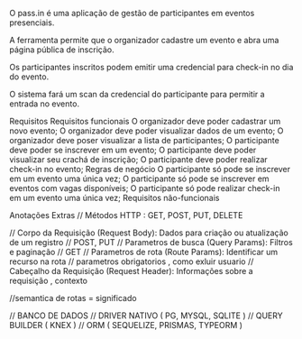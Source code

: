 O pass.in é uma aplicação de gestão de participantes em eventos presenciais.

A ferramenta permite que o organizador cadastre um evento e abra uma página pública de inscrição.

Os participantes inscritos podem emitir uma credencial para check-in no dia do evento.

O sistema fará um scan da credencial do participante para permitir a entrada no evento.

Requisitos
Requisitos funcionais
 O organizador deve poder cadastrar um novo evento;
 O organizador deve poder visualizar dados de um evento;
 O organizador deve poser visualizar a lista de participantes;
 O participante deve poder se inscrever em um evento;
 O participante deve poder visualizar seu crachá de inscrição;
 O participante deve poder realizar check-in no evento;
Regras de negócio
 O participante só pode se inscrever em um evento uma única vez;
 O participante só pode se inscrever em eventos com vagas disponíveis;
 O participante só pode realizar check-in em um evento uma única vez;
Requisitos não-funcionais


Anotações Extras 
// Métodos HTTP : GET, POST, PUT, DELETE

// Corpo da Requisição (Request Body): Dados para criação ou atualização de um registro // POST, PUT
// Parametros de busca (Query Params): Filtros e paginação // GET
// Parametros de rota (Route Params): Identificar um recurso na rota // parametros obrigatorios , como exluir usuario
// Cabeçalho da Requisição (Request Header): Informações sobre a requisição , contexto

//semantica de rotas = significado

//            BANCO DE DADOS
// DRIVER NATIVO ( PG, MYSQL, SQLITE )
// QUERY BUILDER ( KNEX )
// ORM ( SEQUELIZE, PRISMAS, TYPEORM )
